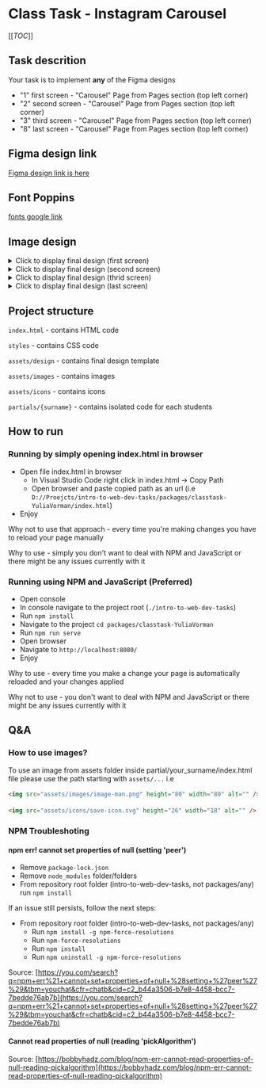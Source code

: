 # Class Task - Instagram Carousel

[[_TOC_]]

## Task descrition

Your task is to implement <b>any</b> of the Figma designs

- "1" first screen - "Carousel" Page from Pages section (top left corner)
- "2" second screen - "Carousel" Page from Pages section (top left corner)
- "3" third screen - "Carousel" Page from Pages section (top left corner)
- "8" last screen - "Carousel" Page from Pages section (top left corner)

## Figma design link

[Figma design link is here](<https://www.figma.com/file/nm0tngMap2yDdPLsypNMfW/Instagram-Carousels-(Community)>)

## Font Poppins

[fonts google link](https://fonts.google.com/specimen/Poppins?query=poppins)

## Image design

<details>
<summary>Click to display final design (first screen)</summary>

![image info](assets/design/1.jpg)

</details>

<details>
<summary>Click to display final design (second screen)</summary>

![image info](assets/design/2.jpg)

</details>

<details>
<summary>Click to display final design (thrid screen)</summary>

![image info](assets/design/3.jpg)

</details>

<details>
<summary>Click to display final design (last screen)</summary>

![image info](assets/design/8.jpg)

</details>

## Project structure

`index.html` - contains HTML code

`styles` - contains CSS code

`assets/design` - contains final design template

`assets/images` - contains images

`assets/icons` - contains icons

`partials/{surname}` - contains isolated code for each students

## How to run

### Running by simply opening index.html in browser

- Open file index.html in browser
  - In Visual Studio Code right click in index.html -> Copy Path
  - Open browser and paste copied path as an url (i.e `D://Proejcts/intro-to-web-dev-tasks/packages/classtask-YuliaVorman/index.html`)
- Enjoy

Why not to use that approach - every time you're making changes you have to reload your page manually

Why to use - simply you don't want to deal with NPM and JavaScript or there might be any issues currently with it

### Running using NPM and JavaScript (Preferred)

- Open console
- In console navigate to the project root (`./intro-to-web-dev-tasks`)
- Run `npm install`
- Navigate to the project `cd packages/classtask-YuliaVorman`
- Run `npm run serve`
- Open browser
- Navigate to `http://localhost:8080/`
- Enjoy

Why to use - every time you make a change your page is automatically reloaded and your changes applied

Why not to use - you don't want to deal with NPM and JavaScript or there might be any issues currently with it

## Q&A

### How to use images?

To use an image from assets folder inside partial/your_surname/index.html file please use the path starting with `assets/...` i.e

```html
<img src="assets/images/image-man.png" height="80" width="80" alt="" />

<img src="assets/icons/save-icon.svg" height="26" width="18" alt="" />
```

### NPM Troubleshoting

#### npm err! cannot set properties of null (setting 'peer')

- Remove `package-lock.json`
- Remove `node_modules` folder/folders
- From repository root folder (intro-to-web-dev-tasks, not packages/any) run `npm install`

If an issue still persists, follow the next steps:

- From repository root folder (intro-to-web-dev-tasks, not packages/any)
  - Run `npm install -g npm-force-resolutions`
  - Run `npm-force-resolutions`
  - Run `npm install`
  - Run `npm uninstall -g npm-force-resolutions`

Source: [https://you.com/search?q=npm+err%21+cannot+set+properties+of+null+%28setting+%27peer%27%29&tbm=youchat&cfr=chatb&cid=c2_b44a3506-b7e8-4458-bcc7-7bedde76ab7b](https://you.com/search?q=npm+err%21+cannot+set+properties+of+null+%28setting+%27peer%27%29&tbm=youchat&cfr=chatb&cid=c2_b44a3506-b7e8-4458-bcc7-7bedde76ab7b)

#### Cannot read properties of null (reading 'pickAlgorithm')

Source: [https://bobbyhadz.com/blog/npm-err-cannot-read-properties-of-null-reading-pickalgorithm](https://bobbyhadz.com/blog/npm-err-cannot-read-properties-of-null-reading-pickalgorithm)
